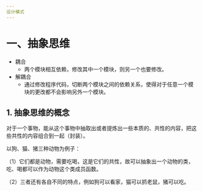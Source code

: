 ```yaml
---
设计模式
---
```


# 一、抽象思维

- 耦合
  - 两个模块相互依赖，修改其中一个模块，则另一个也要修改。
- 解耦合
  - 通过修改程序代码，切断两个模块之间的依赖关系，使得对于任意一个模块的更改都不会影响另外一个模块。

## 1. 抽象思维的概念

对于一个事物，能从这个事物中抽取出或者提炼出一些本质的、共性的内容，把这些共性的内容组合到一起（封装）。

以狗、猫、猪三种动物为例子：

（1）它们都是动物，需要吃喝，这是它们的共性，故可以抽象出一个动物的类，吃、喝都可以作为动物这个类成员函数。

（2）三者还有各自不同的特点，例如狗可以看家，猫可以抓老鼠，猪可以吃。

